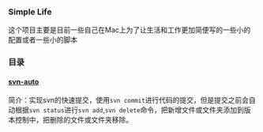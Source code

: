 ### Simple Life
这个项目主要是目前一些自己在Mac上为了让生活和工作更加简便写的一些小的配置或者一些小的脚本

### 目录
#### [svn-auto](./svn-auto)
简介：实现svn的快速提交，使用`svn commit`进行代码的提交，但是提交之前会自动根据`svn status`进行`svn add`,`svn delete`命令，把新增文件或文件夹添加到版本控制中，把删除的文件或文件夹移除。
